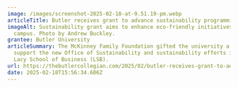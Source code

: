 ```yaml
---
image: /images/screenshot-2025-02-18-at-9.51.19-pm.webp
articleTitle: Butler receives grant to advance sustainability programming
imageAlt: Sustainability grant aims to enhance eco-friendly initiatives on
  campus. Photo by Andrew Buckley.
grantee: Butler University
articleSummary: The McKinney Family Foundation gifted the university a grant to
  support the new Office of Sustainability and sustainability efforts in the
  Lacy School of Business (LSB).
url: https://thebutlercollegian.com/2025/02/butler-receives-grant-to-advance-sustainability-programming/
date: 2025-02-18T15:56:34.606Z
---
```

